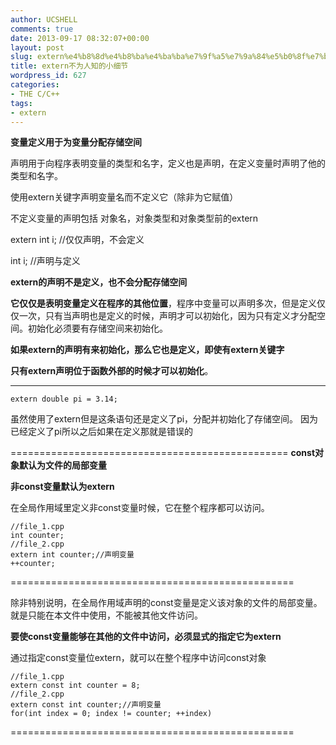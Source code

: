 ```yaml
---
author: UCSHELL
comments: true
date: 2013-09-17 08:32:07+00:00
layout: post
slug: extern%e4%b8%8d%e4%b8%ba%e4%ba%ba%e7%9f%a5%e7%9a%84%e5%b0%8f%e7%bb%86%e8%8a%82
title: extern不为人知的小细节
wordpress_id: 627
categories:
- THE C/C++
tags:
- extern
---
```


**变量定义用于为变量分配存储空间**

声明用于向程序表明变量的类型和名字，定义也是声明，在定义变量时声明了他的类型和名字。

使用extern关键字声明变量名而不定义它（除非为它赋值）

不定义变量的声明包括 对象名，对象类型和对象类型前的extern

extern int i; //仅仅声明，不会定义

int i; //声明与定义

**extern的声明不是定义，也不会分配存储空间**

**它仅仅是表明变量定义在程序的其他位置**，程序中变量可以声明多次，但是定义仅仅一次，只有当声明也是定义的时候，声明才可以初始化，因为只有定义才分配空间。初始化必须要有存储空间来初始化。

**如果extern的声明有来初始化，那么它也是定义，即使有extern关键字**

**只有extern声明位于函数外部的时候才可以初始化**。

-------------------------------------------------

	extern double pi = 3.14;

虽然使用了extern但是这条语句还是定义了pi，分配并初始化了存储空间。
因为已经定义了pi所以之后如果在定义那就是错误的

================================================
**const对象默认为文件的局部变量**

**非const变量默认为extern**

在全局作用域里定义非const变量时候，它在整个程序都可以访问。

    //file_1.cpp
    int counter;
    //file_2.cpp
    extern int counter;//声明变量
    ++counter;
=================================================

除非特别说明，在全局作用域声明的const变量是定义该对象的文件的局部变量。
就是只能在本文件中使用，不能被其他文件访问。

**要使const变量能够在其他的文件中访问，必须显式的指定它为extern**

通过指定const变量位extern，就可以在整个程序中访问const对象

    //file_1.cpp
    extern const int counter = 8;
    //file_2.cpp
    extern const int counter;//声明变量
    for(int index = 0; index != counter; ++index)
    
=================================================
